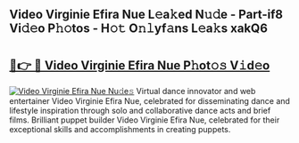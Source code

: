 ## Video Virginie Efira Nue L𝚎a𝚔ed N𝚞𝚍e - Part-if8 Vi𝚍𝚎o P𝚑𝚘tos - H𝚘𝚝 O𝚗𝚕yf𝚊ns L𝚎a𝚔s xakQ6

# <h2><a href="http://kf13rqw.oniu.top/?m=Video+Virginie+Efira+Nue">🔗👉 🔴 Video Virginie Efira Nue P𝚑ot𝚘𝚜 V𝚒d𝚎o</a></h2>

[![Video Virginie Efira Nue Nu𝚍e𝚜](https://i.imgur.com/0qMVB7G.gif)](http://kf13rqw.oniu.top/?m=Video+Virginie+Efira+Nue)
Virtual dance innovator and web entertainer Video Virginie Efira Nue, celebrated for disseminating dance and lifestyle inspiration through solo and collaborative dance acts and brief films. Brilliant puppet builder Video Virginie Efira Nue, celebrated for their exceptional skills and accomplishments in creating puppets.  
